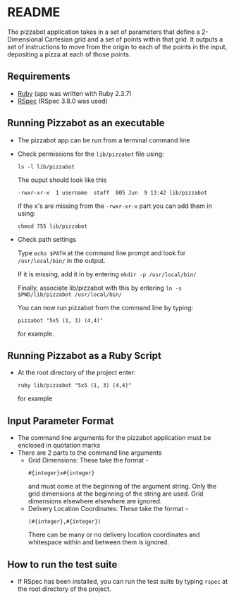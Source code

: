 # README

The pizzabot application takes in a set of parameters that define 
a 2-Dimensional Cartesian grid and a set of points within that grid.
It outputs a set of instructions to move from the origin to each 
of the points in the input, depositing a pizza at each of those points.

## Requirements

* [Ruby](https://www.ruby-lang.org/en/documentation/installation/) (app was written with Ruby 2.3.7)
* [RSpec](https://rspec.info/) (RSpec 3.8.0 was used)

## Running Pizzabot as an executable
* The pizzabot app can be run from a terminal command line
* Check permissions for the `lib/pizzabot` file using:
    ```
    ls -l lib/pizzabot
    ```
    The ouput should look like this
    ```
    -rwxr-xr-x  1 username  staff  805 Jun  9 13:42 lib/pizzabot
    ```
    if the x's are missing from the `-rwxr-xr-x` part you can add them in using:
    ```
    chmod 755 lib/pizzabot
    ```
* Check path settings

    Type `echo $PATH`  at the command line prompt and look for `/usr/local/bin/` in the output.
    
    If it is missing, add it in by entering `mkdir -p /usr/local/bin/`
    
    Finally, associate lib/pizzabot with this by entering `ln -s $PWD/lib/pizzabot /usr/local/bin/`
    
    You can now run pizzabot from the command line by typing:
    ```
    pizzabot "5x5 (1, 3) (4,4)"
    ```
    for example.
    
## Running Pizzabot as a Ruby Script
* At the root directory of the project enter:
    ``` 
    ruby lib/pizzabot "5x5 (1, 3) (4,4)"
    ```
    for example
    
## Input Parameter Format
* The command line arguments for the pizzabot application must be enclosed in quotation marks
* There are 2 parts to the command line arguments
  - Grid Dimensions: These take the format -
    ```
    #{integer}x#{integer}
    ``` 
    and must come at the beginning of the argument string.
    Only the grid dimensions at the beginning of the string are used. Grid dimensions elsewhere elsewhere are ignored.
  - Delivery Location Coordinates:  These take the format - 
    ```
    (#{integer},#{integer})
    ```
     There can be many or no delivery location coordinates
    and whitespace within and between them is ignored.
   
## How to run the test suite
* If RSpec has been installed, you can run the test suite by typing `rspec` at the root directory of the project.